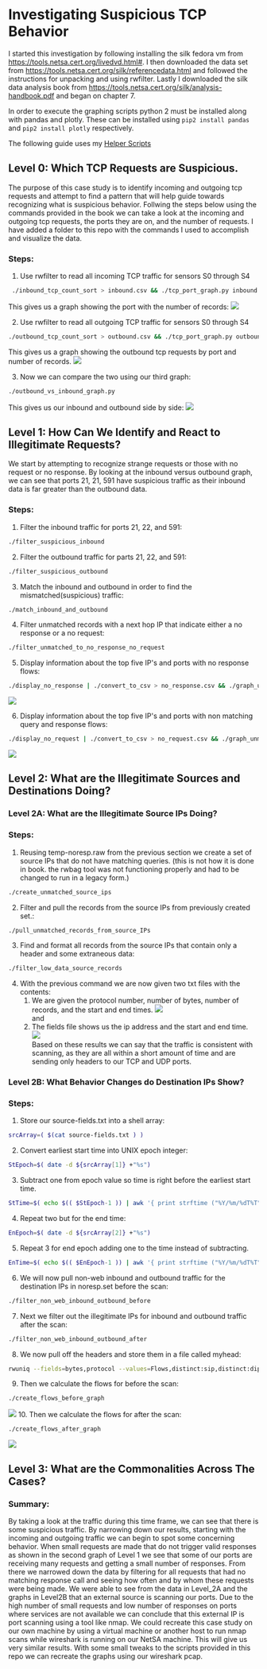 # Investigating Suspicious TCP Behavior

I started this investigation by following installing the silk fedora vm from <https://tools.netsa.cert.org/livedvd.html#>. I then downloaded the data set from <https://tools.netsa.cert.org/silk/referencedata.html> and followed the instructions for unpacking and using rwfilter. Lastly I downloaded the silk data analysis book from <https://tools.netsa.cert.org/silk/analysis-handbook.pdf> and began on chapter 7.  

In order to execute the graphing scripts python 2 must be installed along with pandas and plotly. These can be installed using ```pip2 install pandas``` and ```pip2 install plotly``` respectively.  

The following guide uses my [Helper Scripts](https://github.com/mwinb/SilkCaseStudy/tree/master/scripts)

## Level 0: Which TCP Requests are Suspicious. 

The purpose of this case study is to identify incoming and outgoing tcp requests and attempt to find  a pattern that will help guide towards recognizing what is suspicious behavior. Follwing the steps below using the commands provided in the book we can take a look at the incoming and outgoing tcp requests, the ports they are on, and the number of requests. I have added a folder to this repo with the commands I used to accomplish and visualize the data. 
### Steps: 
   1. Use rwfilter to read all incoming TCP traffic for sensors S0 through S4   
  ```bash
   ./inbound_tcp_count_sort > inbound.csv && ./tcp_port_graph.py inbound.csv
   ```
   This gives us a graph showing the port with the number of records:
   ![](images/inboundTCP.png)

   2. Use rwfilter to read all outgoing TCP traffic for sensors S0 through S4
   ```bash
   ./outbound_tcp_count_sort > outbound.csv && ./tcp_port_graph.py outbound.csv
   ```
   This gives us a graph showing the outbound tcp requests by port and number of records. 
   ![](images/outboundGraph.png)

   3. Now we can compare the two using our third graph:
   ```bash
   ./outbound_vs_inbound_graph.py
   ```

   This gives us our inbound and outbound side by side:
   ![](images/inboundVoutbound.png)

## Level 1: How Can We Identify and React to Illegitimate Requests?

We start by attempting to recognize strange requests or those with no request or no response. 
By looking at the inbound versus outbound graph, we can see that ports 21, 21, 591 have suspicious traffic as their inbound data is far greater than the outbound data. 

### Steps: 
   1. Filter the inbound traffic for ports 21, 22, and 591: 
   ```bash
   ./filter_suspicious_inbound
   ```
   2. Filter the outbound traffic for parts 21, 22, and 591: 
   ```bash
   ./filter_suspicious_outbound
   ```
   3. Match the inbound and outbound in order to find the mismatched(suspicious) traffic:
   ```bash
   ./match_inbound_and_outbound
   ```
   4. Filter unmatched records with a next hop IP that indicate either a no response or a no request: 
   ```bash
   ./filter_unmatched_to_no_response_no_request
   ```
   5. Display information about the top five IP's and ports with no response flows:
   ```bash
   ./display_no_response | ./convert_to_csv > no_response.csv && ./graph_unmatched.py no_response.csv
   ```
   ![](images/no_response_graph.png)

   6. Display information about the top five IP's and ports with non matching query and response flows:
   ```bash
   ./display_no_request | ./convert_to_csv > no_request.csv && ./graph_unmatched.py no_request.csv
   ```
   ![](images/no_request_graph.png)

## Level 2: What are the Illegitimate Sources and Destinations Doing?  
### Level 2A: What are the Illegitimate Source IPs Doing?  
### Steps:  
   1. Reusing temp-noresp.raw from the previous section we create a set of source IPs that do not have matching queries. (this is not how it is done in book. the rwbag tool was not functioning properly and had to be changed to run in a legacy form.)
   ```bash
   ./create_unmatched_source_ips
   ```
   2. Filter and pull the records from the source IPs from previously created set.:
   ```bash
   ./pull_unmatched_records_from_source_IPs
   ```
   3. Find and format all records from the source IPs that contain only a header and some extraneous data:
   ```bash
   ./filter_low_data_source_records
   ```
   4. With the previous command we are now given two txt files with the contents: 
      1. We are given the protocol number, number of bytes, number of records, and the start and end times.
   ![](./images/sources.png)  
   and  
      2. The fields file shows us the ip address and the start and end time.   
   ![](./images/sources-fields.png)  
   Based on these results we can say that the traffic is consistent with scanning, as they are all within a short amount of time and are sending only headers to our TCP and UDP ports.    

### Level 2B: What Behavior Changes do Destination IPs Show?  
### Steps:
   1. Store our source-fields.txt into a shell array:
   ```bash
   srcArray=( $(cat source-fields.txt ) )
   ```
   2. Convert earliest start time into UNIX epoch integer: 
   ```bash
   StEpoch=$( date -d ${srcArray[1]} +"%s")
   ```
   3. Subtract one from epoch value so time is right before the earliest start time.
   ```bash
   StTime=$( echo $(( $StEpoch-1 )) | awk '{ print strftime ("%Y/%m/%dT%T",$1 )} ')
   ```
   4. Repeat two but for the end time:
   ```bash
   EnEpoch=$( date -d ${srcArray[2]} +"%s")
   ```
   5. Repeat 3 for end epoch adding one to the time instead of subtracting.
   ```bash
   EnTime=$( echo $(( $EnEpoch-1 )) | awk '{ print strftime ("%Y/%m/%dT%T",$1 )} ')
   ```
   6. We will now pull non-web inbound and outbound traffic for the destination IPs in noresp.set before the scan:
   ```bash
   ./filter_non_web_inbound_outbound_before
   ```
   7. Next we filter out the illegitimate IPs for inbound and outbound traffic after the scan:
   ```bash
   ./filter_non_web_inbound_outbound_after
   ```
   8. We now pull off the headers and store them in a file called myhead:
   ```bash
   rwuniq --fields=bytes,protocol --values=Flows,distinct:sip,distinct:dip dest-before.raw | head -1 > myhead
   ```
   9. Then we calculate the flows for before the scan:
   ```bash
   ./create_flows_before_graph
   ```
   ![](./images/flows_before_graph.png)
   10. Then we calculate the flows for after the scan:
   ```bash
   ./create_flows_after_graph
   ```
   ![](./images/flows_after_graph.png)

## Level 3: What are the Commonalities Across The Cases?
### Summary:
By taking a look at the traffic during this time frame, we can see that there is some suspicious traffic. By narrowing down our results, starting with the incoming and outgoing traffic we can begin to spot some concerning behavior. When small requests are made that do not trigger valid responses as shown in the second graph of Level 1 we see that some of our ports are receiving many requests and getting a small number of responses. From there we narrowed down the data by filtering for all requests that had no matching response call and seeing how often and by whom these requests were being made. We were able to see from the data in Level_2A and the graphs in Level2B that an external source is scanning our ports. Due to the high number of small requests and low number of responses on ports where services are not available we can conclude that this external IP is port scanning using a tool like nmap. We could recreate this case study on our own machine by using a virtual machine or another host to run nmap scans while wireshark is running on our NetSA machine. This will give us very similar results. With some small tweaks to the scripts provided in this repo we can recreate the graphs using our wireshark pcap. 
